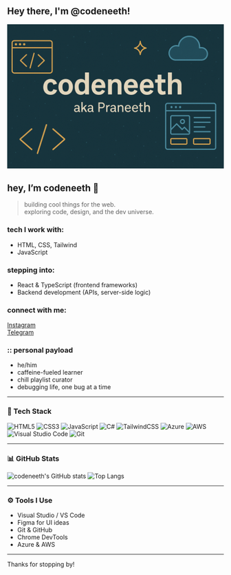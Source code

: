 ## Hey there, I'm @codeneeth!
![Banner](https://raw.githubusercontent.com/codeneeth/codeneeth/refs/heads/main/ff163b4e-5e4c-4de8-a505-8cd19350bb8f.png)

## hey, I’m codeneeth 👾

> building cool things for the web.  
> exploring code, design, and the dev universe.

### tech I work with:
- HTML, CSS, Tailwind
- JavaScript

### stepping into:
- React & TypeScript (frontend frameworks)
- Backend development (APIs, server-side logic)


### connect with me:
[Instagram](https://instagram.com/codeneeth)  
[Telegram](https://t.me/slayerxd)

### :: personal payload
- he/him  
- caffeine-fueled learner  
- chill playlist curator  
- debugging life, one bug at a time  



---

### 🚀 Tech Stack
![HTML5](https://img.shields.io/badge/HTML5-E34F26?style=for-the-badge&logo=html5&logoColor=white)
![CSS3](https://img.shields.io/badge/CSS3-1572B6?style=for-the-badge&logo=css3&logoColor=white)
![JavaScript](https://img.shields.io/badge/JavaScript-F7DF1E?style=for-the-badge&logo=javascript&logoColor=black)
![C#](https://img.shields.io/badge/C%23-239120?style=for-the-badge&logo=c-sharp&logoColor=white)
![TailwindCSS](https://img.shields.io/badge/TailwindCSS-38B2AC?style=for-the-badge&logo=tailwind-css&logoColor=white)
![Azure](https://img.shields.io/badge/Azure-0078D4?style=for-the-badge&logo=microsoft-azure&logoColor=white)
![AWS](https://img.shields.io/badge/AWS-232F3E?style=for-the-badge&logo=amazon-aws&logoColor=white)
![Visual Studio Code](https://img.shields.io/badge/VS%20Code-007ACC?style=for-the-badge&logo=visual-studio-code&logoColor=white)
![Git](https://img.shields.io/badge/Git-F05032?style=for-the-badge&logo=git&logoColor=white)

---

### 📊 GitHub Stats
![codeneeth's GitHub stats](https://github-readme-stats.vercel.app/api?username=codeneeth&show_icons=true&theme=radical)
![Top Langs](https://github-readme-stats.vercel.app/api/top-langs/?username=codeneeth&layout=compact&theme=radical)

---

### ⚙️ Tools I Use
- Visual Studio / VS Code
- Figma for UI ideas
- Git & GitHub
- Chrome DevTools
- Azure & AWS

---

Thanks for stopping by!


<!---
codeneeth/codeneeth is a ✨ special ✨ repository because its `README.md` (this file) appears on your GitHub profile.
You can click the Preview link to take a look at your changes.
--->
